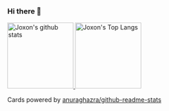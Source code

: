 ### Hi there 👋

<!--
**joxon/joxon** is a ✨ _special_ ✨ repository because its `README.md` (this file) appears on your GitHub profile.
-->

<div>
  <a href="https://github.com/anuraghazra/github-readme-stats">
    <img height="150" src="https://github-readme-stats.vercel.app/api?username=joxon&count_private=true&show_icons=true" alt="Joxon's github stats" />
  </a>

  <a href="https://github.com/anuraghazra/github-readme-stats">
    <img height="150" src="https://github-readme-stats.vercel.app/api/top-langs/?username=joxon&langs_count=4&layout=compact" alt="Joxon's Top Langs" />
  </a>
</div>

Cards powered by [anuraghazra/github-readme-stats](https://github.com/anuraghazra/github-readme-stats)
